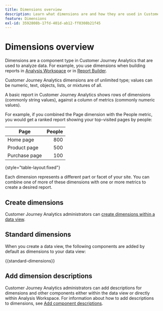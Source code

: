 ```yaml
---
title: Dimensions overview
description: Learn what dimensions are and how they are used in Customer Journey Analytics
feature: Dimensions
exl-id: 3592808b-17fd-401d-ab12-ff0308b21f45
---
```

# Dimensions overview

Dimensions are a component type in Customer Journey Analytics that are used to analyze data. For example, you use dimensions when building reports in [Analysis Workspace](/help/analysis-workspace/home.md) or in [Report Builder](/help/report-builder/rb-overview.md).

Customer Journey Analytics dimensions are of unlimited type; values can be numeric, text, objects, lists, or mixtures of all. 

A basic report in Customer Journey Analytics shows rows of dimensions (commonly string values), against a column of metrics (commonly numeric values).

For example, if you combined the Page dimension with the People metric, you would get a ranked report showing your top-visited pages by people:

| Page | People |
| --- | ---: |
| Home page | 800 |
| Product page | 500 |
| Purchase page | 100 |

{style="table-layout:fixed"}

Each dimension represents a different part or facet of your site. You can combine one of more of these dimensions with one or more metrics to create a desired report.


## Create dimensions

Customer Journey Analytics administrators can [create dimensions within a data view](/help/data-views/create-dataview.md#components).

## Standard dimensions

When you create a data view, the following components are added by default as dimensions to your data view:

{{standard-dimensions}}
  

## Add dimension descriptions

Customer Journey Analytics administrators can add descriptions for dimensions and other components either within the data view or directly within Analysis Workspace. For information about how to add descriptions to dimensions, see [Add component descriptions](/help/components/add-component-descriptions.md).
